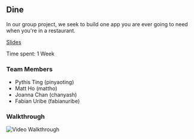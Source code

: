 ## Dine

In our group project, we seek to build one app you are ever going to need when you're in a restaurant.

[Slides](Dine.key)

Time spent: 1 Week

### Team Members
* Pythis Ting  (pinyaoting)
* Matt Ho      (mattho)
* Joanna Chan  (chanyash)
* Fabian Uribe (fabianuribe)

### Walkthrough

![Video Walkthrough](Dine.gif)

